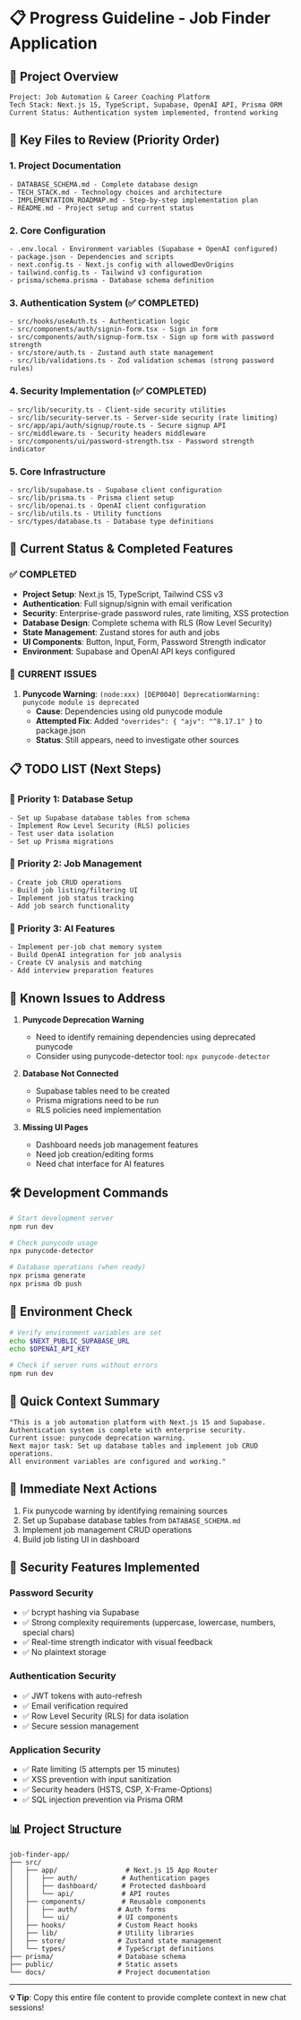 # 📋 Progress Guideline - Job Finder Application

## 🎯 **Project Overview**
```
Project: Job Automation & Career Coaching Platform
Tech Stack: Next.js 15, TypeScript, Supabase, OpenAI API, Prisma ORM
Current Status: Authentication system implemented, frontend working
```

## 📁 **Key Files to Review (Priority Order)**

### **1. Project Documentation**
```
- DATABASE_SCHEMA.md - Complete database design
- TECH_STACK.md - Technology choices and architecture
- IMPLEMENTATION_ROADMAP.md - Step-by-step implementation plan
- README.md - Project setup and current status
```

### **2. Core Configuration**
```
- .env.local - Environment variables (Supabase + OpenAI configured)
- package.json - Dependencies and scripts
- next.config.ts - Next.js config with allowedDevOrigins
- tailwind.config.ts - Tailwind v3 configuration
- prisma/schema.prisma - Database schema definition
```

### **3. Authentication System (✅ COMPLETED)**
```
- src/hooks/useAuth.ts - Authentication logic
- src/components/auth/signin-form.tsx - Sign in form
- src/components/auth/signup-form.tsx - Sign up form with password strength
- src/store/auth.ts - Zustand auth state management
- src/lib/validations.ts - Zod validation schemas (strong password rules)
```

### **4. Security Implementation (✅ COMPLETED)**
```
- src/lib/security.ts - Client-side security utilities
- src/lib/security-server.ts - Server-side security (rate limiting)
- src/app/api/auth/signup/route.ts - Secure signup API
- src/middleware.ts - Security headers middleware
- src/components/ui/password-strength.tsx - Password strength indicator
```

### **5. Core Infrastructure**
```
- src/lib/supabase.ts - Supabase client configuration
- src/lib/prisma.ts - Prisma client setup
- src/lib/openai.ts - OpenAI client configuration
- src/lib/utils.ts - Utility functions
- src/types/database.ts - Database type definitions
```

## 🎯 **Current Status & Completed Features**

### ✅ **COMPLETED**
- **Project Setup**: Next.js 15, TypeScript, Tailwind CSS v3
- **Authentication**: Full signup/signin with email verification
- **Security**: Enterprise-grade password rules, rate limiting, XSS protection
- **Database Design**: Complete schema with RLS (Row Level Security)
- **State Management**: Zustand stores for auth and jobs
- **UI Components**: Button, Input, Form, Password Strength indicator
- **Environment**: Supabase and OpenAI API keys configured

### 🔄 **CURRENT ISSUES**
1. **Punycode Warning**: `(node:xxx) [DEP0040] DeprecationWarning: punycode module is deprecated`
   - **Cause**: Dependencies using old punycode module
   - **Attempted Fix**: Added `"overrides": { "ajv": "^8.17.1" }` to package.json
   - **Status**: Still appears, need to investigate other sources

## 📋 **TODO LIST (Next Steps)**

### **🚀 Priority 1: Database Setup**
```
- Set up Supabase database tables from schema
- Implement Row Level Security (RLS) policies
- Test user data isolation
- Set up Prisma migrations
```

### **🚀 Priority 2: Job Management**
```
- Create job CRUD operations
- Build job listing/filtering UI
- Implement job status tracking
- Add job search functionality
```

### **🚀 Priority 3: AI Features**
```
- Implement per-job chat memory system
- Build OpenAI integration for job analysis
- Create CV analysis and matching
- Add interview preparation features
```

## 🐛 **Known Issues to Address**

1. **Punycode Deprecation Warning**
   - Need to identify remaining dependencies using deprecated punycode
   - Consider using punycode-detector tool: `npx punycode-detector`

2. **Database Not Connected**
   - Supabase tables need to be created
   - Prisma migrations need to be run
   - RLS policies need implementation

3. **Missing UI Pages**
   - Dashboard needs job management features
   - Need job creation/editing forms
   - Need chat interface for AI features

## 🛠️ **Development Commands**
```bash
# Start development server
npm run dev

# Check punycode usage
npx punycode-detector

# Database operations (when ready)
npx prisma generate
npx prisma db push
```

## 🔧 **Environment Check**
```bash
# Verify environment variables are set
echo $NEXT_PUBLIC_SUPABASE_URL
echo $OPENAI_API_KEY

# Check if server runs without errors
npm run dev
```

## 📝 **Quick Context Summary**
```
"This is a job automation platform with Next.js 15 and Supabase. 
Authentication system is complete with enterprise security. 
Current issue: punycode deprecation warning. 
Next major task: Set up database tables and implement job CRUD operations.
All environment variables are configured and working."
```

## 🎯 **Immediate Next Actions**
1. Fix punycode warning by identifying remaining sources
2. Set up Supabase database tables from `DATABASE_SCHEMA.md`
3. Implement job management CRUD operations
4. Build job listing UI in dashboard

## 🔐 **Security Features Implemented**

### **Password Security**
- ✅ bcrypt hashing via Supabase
- ✅ Strong complexity requirements (uppercase, lowercase, numbers, special chars)
- ✅ Real-time strength indicator with visual feedback
- ✅ No plaintext storage

### **Authentication Security**
- ✅ JWT tokens with auto-refresh
- ✅ Email verification required
- ✅ Row Level Security (RLS) for data isolation
- ✅ Secure session management

### **Application Security**
- ✅ Rate limiting (5 attempts per 15 minutes)
- ✅ XSS prevention with input sanitization
- ✅ Security headers (HSTS, CSP, X-Frame-Options)
- ✅ SQL injection prevention via Prisma ORM

## 📊 **Project Structure**
```
job-finder-app/
├── src/
│   ├── app/                 # Next.js 15 App Router
│   │   ├── auth/           # Authentication pages
│   │   ├── dashboard/      # Protected dashboard
│   │   └── api/            # API routes
│   ├── components/         # Reusable components
│   │   ├── auth/          # Auth forms
│   │   └── ui/            # UI components
│   ├── hooks/             # Custom React hooks
│   ├── lib/               # Utility libraries
│   ├── store/             # Zustand state management
│   └── types/             # TypeScript definitions
├── prisma/                # Database schema
├── public/                # Static assets
└── docs/                  # Project documentation
```

---

**💡 Tip**: Copy this entire file content to provide complete context in new chat sessions! 